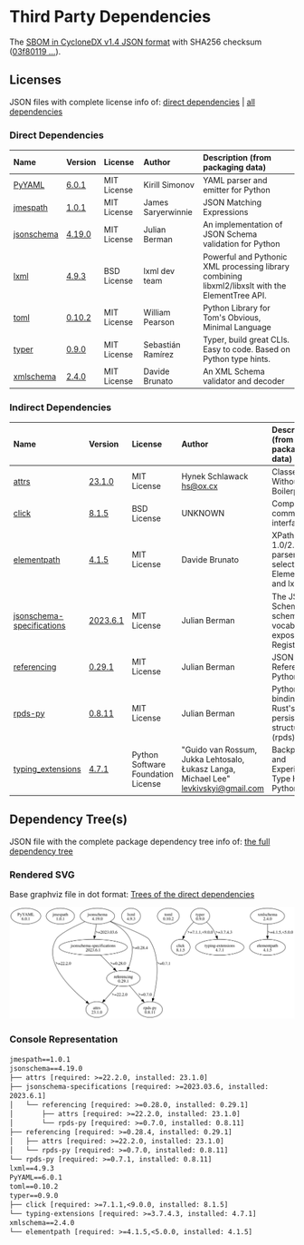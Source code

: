 # Third Party Dependencies

<!--[[[fill sbom_sha256()]]]-->
The [SBOM in CycloneDX v1.4 JSON format](https://git.sr.ht/~sthagen/gelee/blob/default/sbom/cdx.json) with SHA256 checksum ([03f80119 ...](https://git.sr.ht/~sthagen/gelee/blob/default/sbom/cdx.json.sha256 "sha256:03f8011944e392fafdebfb82d447d09b3aad053b030c1dbcc9ef2a028034b75a")).
<!--[[[end]]] (checksum: 327cdde0d7cd8bc8ed5b1669f71355a7)-->
## Licenses 

JSON files with complete license info of: [direct dependencies](direct-dependency-licenses.json) | [all dependencies](all-dependency-licenses.json)

### Direct Dependencies

<!--[[[fill direct_dependencies_table()]]]-->
| Name                                                          | Version                                               | License     | Author             | Description (from packaging data)                                                                |
|:--------------------------------------------------------------|:------------------------------------------------------|:------------|:-------------------|:-------------------------------------------------------------------------------------------------|
| [PyYAML](https://pyyaml.org/)                                 | [6.0.1](https://pypi.org/project/PyYAML/6.0.1/)       | MIT License | Kirill Simonov     | YAML parser and emitter for Python                                                               |
| [jmespath](https://github.com/jmespath/jmespath.py)           | [1.0.1](https://pypi.org/project/jmespath/1.0.1/)     | MIT License | James Saryerwinnie | JSON Matching Expressions                                                                        |
| [jsonschema](https://github.com/python-jsonschema/jsonschema) | [4.19.0](https://pypi.org/project/jsonschema/4.19.0/) | MIT License | Julian Berman      | An implementation of JSON Schema validation for Python                                           |
| [lxml](https://lxml.de/)                                      | [4.9.3](https://pypi.org/project/lxml/4.9.3/)         | BSD License | lxml dev team      | Powerful and Pythonic XML processing library combining libxml2/libxslt with the ElementTree API. |
| [toml](https://github.com/uiri/toml)                          | [0.10.2](https://pypi.org/project/toml/0.10.2/)       | MIT License | William Pearson    | Python Library for Tom's Obvious, Minimal Language                                               |
| [typer](https://github.com/tiangolo/typer)                    | [0.9.0](https://pypi.org/project/typer/0.9.0/)        | MIT License | Sebastián Ramírez  | Typer, build great CLIs. Easy to code. Based on Python type hints.                               |
| [xmlschema](https://github.com/sissaschool/xmlschema)         | [2.4.0](https://pypi.org/project/xmlschema/2.4.0/)    | MIT License | Davide Brunato     | An XML Schema validator and decoder                                                              |
<!--[[[end]]] (checksum: 19c0ce9d6e6039cb41d5da017344bbc9)-->

### Indirect Dependencies

<!--[[[fill indirect_dependencies_table()]]]-->
| Name                                                                                        | Version                                                                  | License                            | Author                                                                                | Description (from packaging data)                                    |
|:--------------------------------------------------------------------------------------------|:-------------------------------------------------------------------------|:-----------------------------------|:--------------------------------------------------------------------------------------|:---------------------------------------------------------------------|
| [attrs](https://www.attrs.org/en/stable/changelog.html)                                     | [23.1.0](https://pypi.org/project/attrs/23.1.0/)                         | MIT License                        | Hynek Schlawack <hs@ox.cx>                                                            | Classes Without Boilerplate                                          |
| [click](https://palletsprojects.com/p/click/)                                               | [8.1.5](https://pypi.org/project/click/8.1.5/)                           | BSD License                        | UNKNOWN                                                                               | Composable command line interface toolkit                            |
| [elementpath](https://github.com/sissaschool/elementpath)                                   | [4.1.5](https://pypi.org/project/elementpath/4.1.5/)                     | MIT License                        | Davide Brunato                                                                        | XPath 1.0/2.0/3.0/3.1 parsers and selectors for ElementTree and lxml |
| [jsonschema-specifications](https://github.com/python-jsonschema/jsonschema-specifications) | [2023.6.1](https://pypi.org/project/jsonschema-specifications/2023.6.1/) | MIT License                        | Julian Berman                                                                         | The JSON Schema meta-schemas and vocabularies, exposed as a Registry |
| [referencing](https://github.com/python-jsonschema/referencing)                             | [0.29.1](https://pypi.org/project/referencing/0.29.1/)                   | MIT License                        | Julian Berman                                                                         | JSON Referencing + Python                                            |
| [rpds-py](https://github.com/crate-py/rpds)                                                 | [0.8.11](https://pypi.org/project/rpds-py/0.8.11/)                       | MIT License                        | Julian Berman                                                                         | Python bindings to Rust's persistent data structures (rpds)          |
| [typing_extensions](https://github.com/python/typing_extensions)                            | [4.7.1](https://pypi.org/project/typing_extensions/4.7.1/)               | Python Software Foundation License | "Guido van Rossum, Jukka Lehtosalo, Łukasz Langa, Michael Lee" <levkivskyi@gmail.com> | Backported and Experimental Type Hints for Python 3.7+               |
<!--[[[end]]] (checksum: 36cb56f5637047ccd3e08c77ddb35c92)-->

## Dependency Tree(s)

JSON file with the complete package dependency tree info of: [the full dependency tree](package-dependency-tree.json)

### Rendered SVG

Base graphviz file in dot format: [Trees of the direct dependencies](package-dependency-tree.dot.txt)

<img src="./package-dependency-tree.svg" alt="Trees of the direct dependencies" title="Trees of the direct dependencies"/>

### Console Representation

<!--[[[fill dependency_tree_console_text()]]]-->
````console
jmespath==1.0.1
jsonschema==4.19.0
├── attrs [required: >=22.2.0, installed: 23.1.0]
├── jsonschema-specifications [required: >=2023.03.6, installed: 2023.6.1]
│   └── referencing [required: >=0.28.0, installed: 0.29.1]
│       ├── attrs [required: >=22.2.0, installed: 23.1.0]
│       └── rpds-py [required: >=0.7.0, installed: 0.8.11]
├── referencing [required: >=0.28.4, installed: 0.29.1]
│   ├── attrs [required: >=22.2.0, installed: 23.1.0]
│   └── rpds-py [required: >=0.7.0, installed: 0.8.11]
└── rpds-py [required: >=0.7.1, installed: 0.8.11]
lxml==4.9.3
PyYAML==6.0.1
toml==0.10.2
typer==0.9.0
├── click [required: >=7.1.1,<9.0.0, installed: 8.1.5]
└── typing-extensions [required: >=3.7.4.3, installed: 4.7.1]
xmlschema==2.4.0
└── elementpath [required: >=4.1.5,<5.0.0, installed: 4.1.5]
````
<!--[[[end]]] (checksum: 31ab4be269f9696219f31b4bd85a23b7)-->
